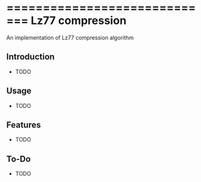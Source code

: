 =============================
Lz77 compression
=============================

An implementation of Lz77 compression algorithm


Introduction
------------

* TODO


Usage
-----

* TODO


Features
--------

* TODO


To-Do
-----

* TODO
